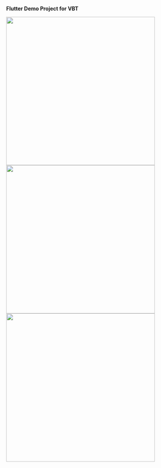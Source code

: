 **Flutter Demo Project for VBT**

<img src="https://user-images.githubusercontent.com/58719777/161260761-e55f1832-d5f1-4b95-aae3-8f75f90e1b68.png" width="400"/>
<img src="https://user-images.githubusercontent.com/58719777/161260767-a3cf78ee-5f59-4570-a2ef-1beaed9e3fe9.png" width="400"/>
<img src="https://user-images.githubusercontent.com/58719777/161260772-7ed8fc58-550e-4518-9ec6-287294be625b.png" width="400"/>

